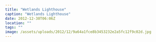 ```yaml
---
title: "Wetlands Lighthouse"
caption: "Wetlands Lighthouse"
date: 2012-12-30T06:06Z
location: ""
tags: ""
image: /assets/uploads/2012/12/9a64a1fce8b3453232e2a5fc12f9c02d.jpg
---
```

